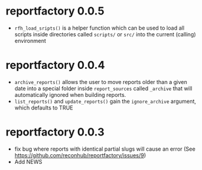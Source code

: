 # reportfactory 0.0.5

* `rfh_load_sripts()` is a helper function which can be used to load all scripts
  inside directories called `scripts/` or `src/` into the current (calling)
  environment

# reportfactory 0.0.4

* `archive_reports()` allows the user to move reports older than a given date
  into a special folder inside `report_sources` called `_archive` that will
  automatically ignored when building reports. 
* `list_reports()` and `update_reports()` gain the `ignore_archive` argument,
  which defaults to TRUE

# reportfactory 0.0.3

* fix bug where reports with identical partial slugs will cause an error
  (See https://github.com/reconhub/reportfactory/issues/9)
* Add NEWS
